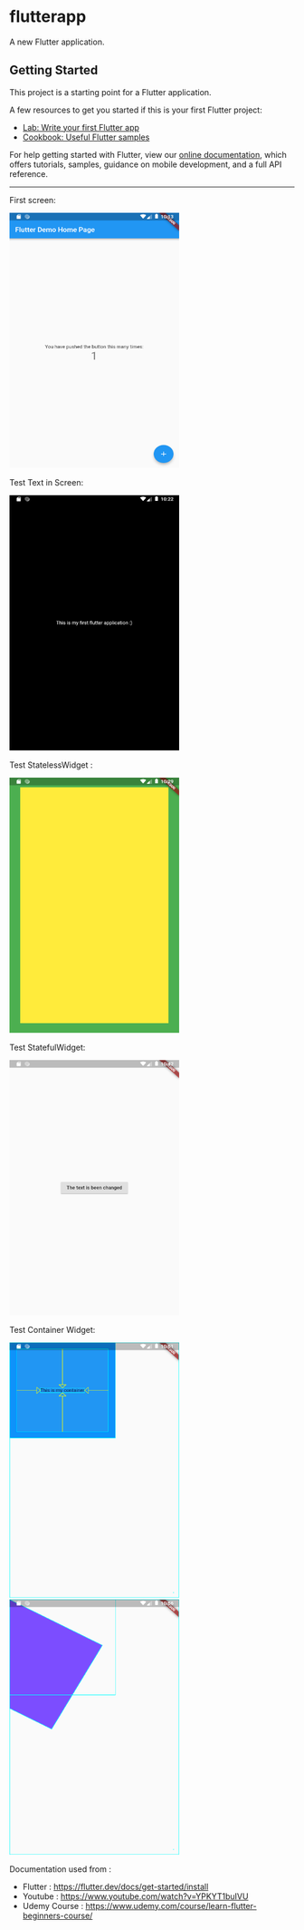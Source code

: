 # flutterapp

A new Flutter application.

## Getting Started

This project is a starting point for a Flutter application.

A few resources to get you started if this is your first Flutter project:

- [Lab: Write your first Flutter app](https://flutter.dev/docs/get-started/codelab)
- [Cookbook: Useful Flutter samples](https://flutter.dev/docs/cookbook)

For help getting started with Flutter, view our
[online documentation](https://flutter.dev/docs), which offers tutorials,
samples, guidance on mobile development, and a full API reference.

-------------------------

First screen:

<img src="images/1591265621.png" width="300" height="450" />

Test Text in Screen:

<img src="images/1591266151.png" width="300" height="450" />

Test StatelessWidget :

<img src="images/1591266594.png" width="300" height="450" />

Test StatefulWidget:

<img src="images/1591267328.png" width="300" height="450" />

Test Container Widget:

<img src="images/Container_Widget1.png" width="300" height="450" />
<img src="images/Container_Widget2.png" width="300" height="450" />

Documentation used from :
- Flutter : https://flutter.dev/docs/get-started/install
- Youtube : https://www.youtube.com/watch?v=YPKYT1buIVU
- Udemy Course : https://www.udemy.com/course/learn-flutter-beginners-course/
